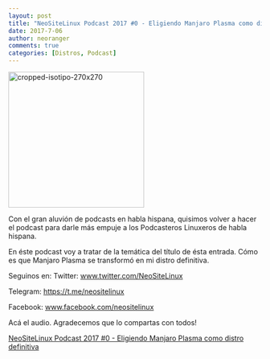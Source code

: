 ```yaml
---
layout: post
title: "NeoSiteLinux Podcast 2017 #0 - Eligiendo Manjaro Plasma como distro definitiva"
date: 2017-7-06
author: neoranger
comments: true
categories: [Distros, Podcast]
---
```

<img class="size-full wp-image-2326 aligncenter" src="https://blogneositelinux.files.wordpress.com/2016/10/cropped-isotipo-270x270.png" alt="cropped-isotipo-270x270" width="270" height="270">

Con el gran aluvión de podcasts en habla hispana, quisimos volver a hacer el podcast para darle más empuje a los Podcasteros Linuxeros de habla hispana.

En éste podcast voy a tratar de la temática del título de ésta entrada. Cómo es que Manjaro Plasma se transformó en mi distro definitiva.

Seguinos en:
Twitter: <a href="http://www.twitter.com/NeoSiteLinux">www.twitter.com/NeoSiteLinux</a>

Telegram:&nbsp;<a href="http://ar.ivoox.com/es/link_i3_1.html?url=https://t.me/neositelinux" target="_blank" rel="nofollow noopener">https://t.me/neositelinux</a>

Facebook: <a href="http://www.facebook.com/neositelinux">www.facebook.com/neositelinux</a>

Acá el audio. Agradecemos que lo compartas con todos!

<a href="http://ar.ivoox.com/es/neositelinux-podcast-2017-0-eligiendo-a-audios-mp3_rf_19666910_1.html" title="NeoSiteLinux Podcast 2017 - #0 - Eligiendo a Manjaro Plasma como distro definitiva.">NeoSiteLinux Podcast 2017 #0 - Eligiendo Manjaro Plasma como distro definitiva</a>
